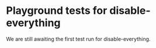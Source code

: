# Playground tests for disable-everything
We are still awaiting the first test run for disable-everything.
